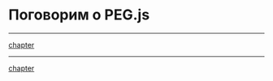 # Поговорим о PEG.js

---

[chapter](_chapters/0_Links.md ':include')

---

[chapter](_chapters/1_Introduction.md ':include')
